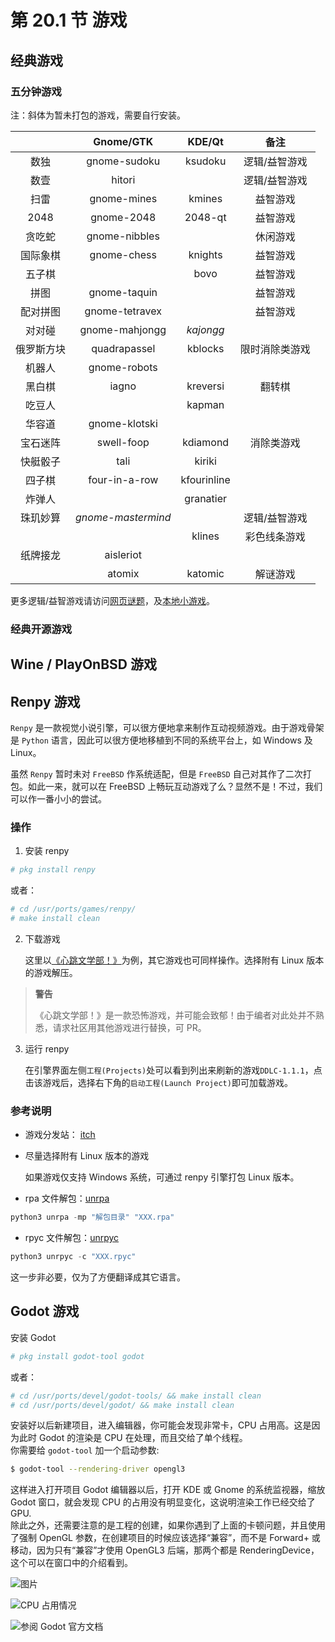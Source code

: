 # 第 20.1 节 游戏

## 经典游戏

### 五分钟游戏

注：斜体为暂未打包的游戏，需要自行安装。

|            |     Gnome/GTK      |   KDE/Qt    |      备注      |
| :--------: | :----------------: | :---------: | :------------: |
|    数独    |    gnome-sudoku    |   ksudoku   | 逻辑/益智游戏  |
|    数壹    |       hitori       |             | 逻辑/益智游戏  |
|    扫雷    |    gnome-mines     |   kmines    |    益智游戏    |
|    2048    |     gnome-2048     |   2048-qt   |    益智游戏    |
|   贪吃蛇   |   gnome-nibbles    |             |    休闲游戏    |
|  国际象棋  |    gnome-chess     |   knights   |    益智游戏    |
|   五子棋   |                    |    bovo     |    益智游戏    |
|    拼图    |    gnome-taquin    |             |    益智游戏    |
|  配对拼图  |   gnome-tetravex   |             |    益智游戏    |
|   对对碰   |   gnome-mahjongg   |  _kajongg_  |                |
| 俄罗斯方块 |    quadrapassel    |   kblocks   | 限时消除类游戏 |
|   机器人   |    gnome-robots    |             |                |
|   黑白棋   |       iagno        |  kreversi   |     翻转棋     |
|   吃豆人   |                    |   kapman    |                |
|   华容道   |  gnome-klotski  |             |                |
|  宝石迷阵  |    swell-foop     |  kdiamond   |   消除类游戏   |
|  快艇骰子  |        tali        |   kiriki    |                |
|   四子棋   |   four-in-a-row    | kfourinline |                |
|   炸弹人   |                    |  granatier  |                |
|  珠玑妙算  | _gnome-mastermind_ |             | 逻辑/益智游戏  |
|            |                    |   klines    |  彩色线条游戏  |
|  纸牌接龙  |     aisleriot      |             |                |
|            |       atomix       |   katomic   |    解谜游戏    |

更多逻辑/益智游戏请访问[网页谜题](https://cn.puzzle-sudoku.com/)，及[本地小游戏](https://gottcode.org/)。

### 经典开源游戏

## Wine / PlayOnBSD 游戏

## Renpy 游戏

`Renpy` 是一款视觉小说引擎，可以很方便地拿来制作互动视频游戏。由于游戏骨架是 `Python` 语言，因此可以很方便地移植到不同的系统平台上，如 Windows 及 Linux。

虽然 `Renpy` 暂时未对 `FreeBSD` 作系统适配，但是 `FreeBSD` 自己对其作了二次打包。如此一来，就可以在 FreeBSD 上畅玩互动游戏了么？显然不是！不过，我们可以作一番小小的尝试。

### 操作

1.  安装 renpy


```sh
# pkg install renpy
```

或者：

```sh
# cd /usr/ports/games/renpy/ 
# make install clean
```

2.  下载游戏

    这里以[《心跳文学部！》](https://teamsalvato.itch.io/ddlc)为例，其它游戏也可同样操作。选择附有 Linux 版本的游戏解压。

>**警告**
>
>《心跳文学部！》是一款恐怖游戏，并可能会致郁！由于编者对此处并不熟悉，请求社区用其他游戏进行替换，可 PR。


3.  运行 renpy

    在引擎界面左侧`工程(Projects)`处可以看到列出来刷新的游戏`DDLC-1.1.1`，点击该游戏后，选择右下角的`启动工程(Launch Project)`即可加载游戏。

### 参考说明

- 游戏分发站： [itch](https://itch.io/)
- 尽量选择附有 Linux 版本的游戏

  如果游戏仅支持 Windows 系统，可通过 renpy 引擎打包 Linux 版本。

- rpa 文件解包：[unrpa](https://github.com/Lattyware/unrpa)


```python
python3 unrpa -mp "解包目录" "XXX.rpa"
```

- rpyc 文件解包：[unrpyc](https://github.com/CensoredUsername/unrpyc)

```python
python3 unrpyc -c "XXX.rpyc"
```

  这一步非必要，仅为了方便翻译成其它语言。

## Godot 游戏

安装 Godot

```sh
# pkg install godot-tool godot
```

或者：

```sh
# cd /usr/ports/devel/godot-tools/ && make install clean
# cd /usr/ports/devel/godot/ && make install clean
```

安装好以后新建项目，进入编辑器，你可能会发现非常卡，CPU 占用高。这是因为此时 Godot 的渲染是 CPU 在处理，而且交给了单个线程。  
你需要给 `godot-tool` 加一个启动参数:

```sh
$ godot-tool --rendering-driver opengl3
```

这样进入打开项目 Godot 编辑器以后，打开 KDE 或 Gnome 的系统监视器，缩放 Godot 窗口，就会发现 CPU 的占用没有明显变化，这说明渲染工作已经交给了 GPU.  
除此之外，还需要注意的是工程的创建，如果你遇到了上面的卡顿问题，并且使用了强制 OpenGL 参数，在创建项目的时候应该选择“兼容”，而不是 Forward+ 或移动，因为只有“兼容”才使用 OpenGL3 后端，那两个都是 RenderingDevice，这个可以在窗口中的介绍看到。
 
![图片](https://github.com/FreeBSD-Ask/FreeBSD-Ask/assets/138698339/335335ca-3994-48ec-99f5-be20c5668f8d)  
  
![CPU 占用情况](https://github.com/FreeBSD-Ask/FreeBSD-Ask/assets/138698339/63f445e5-070d-4b38-82ee-b022c552bb9d)  

![参阅 Godot 官方文档](https://github.com/FreeBSD-Ask/FreeBSD-Ask/assets/138698339/83bbd5e7-3007-45a1-a01c-956c6b5defeb)
